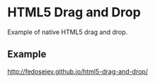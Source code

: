 # HTML5 Drag and Drop

Example of native HTML5 drag and drop.

## Example

http://fedosejev.github.io/html5-drag-and-drop/
